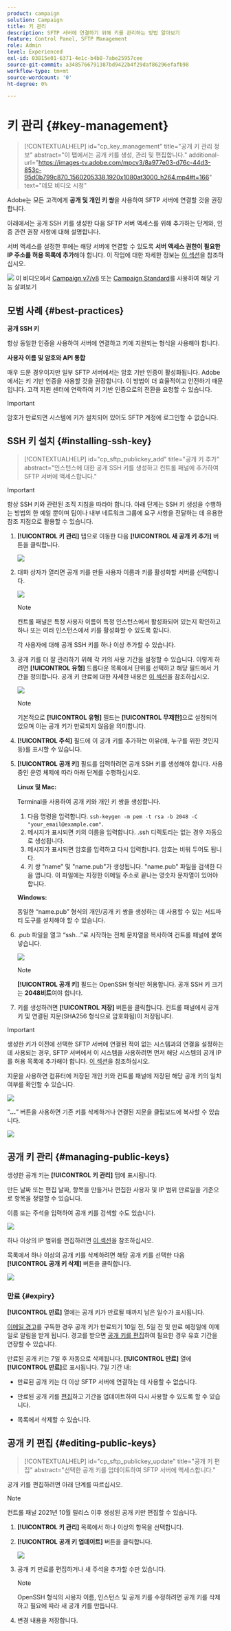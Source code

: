 ```yaml
---
product: campaign
solution: Campaign
title: 키 관리
description: SFTP 서버에 연결하기 위해 키를 관리하는 방법 알아보기
feature: Control Panel, SFTP Management
role: Admin
level: Experienced
exl-id: 03815e01-6371-4e1c-b4b8-7abe25957cee
source-git-commit: a3485766791387bd9422b4f29daf86296efafb98
workflow-type: tm+mt
source-wordcount: '0'
ht-degree: 0%

---
```


# 키 관리 {#key-management}

>[!CONTEXTUALHELP]
>id="cp_key_management"
>title="공개 키 관리 정보"
>abstract="이 탭에서는 공개 키를 생성, 관리 및 편집합니다."
>additional-url="https://images-tv.adobe.com/mpcv3/8a977e03-d76c-44d3-853c-95d0b799c870_1560205338.1920x1080at3000_h264.mp4#t=166" text="데모 비디오 시청"

Adobe는 모든 고객에게 **공개 및 개인 키 쌍**&#x200B;을 사용하여 SFTP 서버에 연결할 것을 권장합니다.

아래에서는 공개 SSH 키를 생성한 다음 SFTP 서버 액세스를 위해 추가하는 단계와, 인증 관련 권장 사항에 대해 설명합니다.

서버 액세스를 설정한 후에는 해당 서버에 연결할 수 있도록 **서버 액세스 권한이 필요한 IP 주소를 허용 목록에 추가**&#x200B;해야 합니다. 이 작업에 대한 자세한 정보는 [이 섹션](../../instances-settings/using/ip-allow-listing-instance-access.md)을 참조하십시오.

![](assets/do-not-localize/how-to-video.png) 이 비디오에서 [Campaign v7/v8](https://experienceleague.adobe.com/docs/campaign-classic-learn/control-panel/sftp-management/generate-ssh-key.html?lang=ko#sftp-management) 또는 [Campaign Standard](https://experienceleague.adobe.com/docs/campaign-standard-learn/control-panel/sftp-management/generate-ssh-key.html?lang=ko#sftp-management)를 사용하여 해당 기능 살펴보기

## 모범 사례 {#best-practices}

**공개 SSH 키**

항상 동일한 인증을 사용하여 서버에 연결하고 키에 지원되는 형식을 사용해야 합니다.

**사용자 이름 및 암호와 API 통합**

매우 드문 경우이지만 일부 SFTP 서버에서는 암호 기반 인증이 활성화됩니다. Adobe에서는 키 기반 인증을 사용할 것을 권장합니다. 이 방법이 더 효율적이고 안전하기 때문입니다. 고객 지원 센터에 연락하여 키 기반 인증으로의 전환을 요청할 수 있습니다.

>[!IMPORTANT]
>
>암호가 만료되면 시스템에 키가 설치되어 있어도 SFTP 계정에 로그인할 수 없습니다.

## SSH 키 설치 {#installing-ssh-key}

>[!CONTEXTUALHELP]
>id="cp_sftp_publickey_add"
>title="공개 키 추가"
>abstract="인스턴스에 대한 공개 SSH 키를 생성하고 컨트롤 패널에 추가하여 SFTP 서버에 액세스합니다."

>[!IMPORTANT]
>
>항상 SSH 키와 관련된 조직 지침을 따라야 합니다. 아래 단계는 SSH 키 생성을 수행하는 방법의 한 예일 뿐이며 팀이나 내부 네트워크 그룹에 요구 사항을 전달하는 데 유용한 참조 지점으로 활용할 수 있습니다.

1. **[!UICONTROL 키 관리]** 탭으로 이동한 다음 **[!UICONTROL 새 공개 키 추가]** 버튼을 클릭합니다.

   ![](assets/key0.png)

1. 대화 상자가 열리면 공개 키를 만들 사용자 이름과 키를 활성화할 서버를 선택합니다.

   ![](assets/key1.png)

   >[!NOTE]
   >
   >컨트롤 패널은 특정 사용자 이름이 특정 인스턴스에서 활성화되어 있는지 확인하고 하나 또는 여러 인스턴스에서 키를 활성화할 수 있도록 합니다.
   >
   >각 사용자에 대해 공개 SSH 키를 하나 이상 추가할 수 있습니다.

1. 공개 키를 더 잘 관리하기 위해 각 키의 사용 기간을 설정할 수 있습니다. 이렇게 하려면 **[!UICONTROL 유형]** 드롭다운 목록에서 단위를 선택하고 해당 필드에서 기간을 정의합니다. 공개 키 만료에 대한 자세한 내용은 [이 섹션](#expiry)을 참조하십시오.

   ![](assets/key_expiry.png)

   >[!NOTE]
   >
   >기본적으로 **[!UICONTROL 유형]** 필드는 **[!UICONTROL 무제한]**&#x200B;으로 설정되어 있으며 이는 공개 키가 만료되지 않음을 의미합니다.

1. **[!UICONTROL 주석]** 필드에 이 공개 키를 추가하는 이유(왜, 누구를 위한 것인지 등)를 표시할 수 있습니다.

1. **[!UICONTROL 공개 키]** 필드를 입력하려면 공개 SSH 키를 생성해야 합니다. 사용 중인 운영 체제에 따라 아래 단계를 수행하십시오.

   **Linux 및 Mac:**

   Terminal을 사용하여 공개 키와 개인 키 쌍을 생성합니다.
   1. 다음 명령을 입력합니다. `ssh-keygen -m pem -t rsa -b 2048 -C "your_email@example.com"`.
   1. 메시지가 표시되면 키의 이름을 입력합니다. .ssh 디렉토리는 없는 경우 자동으로 생성됩니다.
   1. 메시지가 표시되면 암호를 입력하고 다시 입력합니다. 암호는 비워 두어도 됩니다.
   1. 키 쌍 &quot;name&quot; 및 &quot;name.pub&quot;가 생성됩니다. &quot;name.pub&quot; 파일을 검색한 다음 엽니다. 이 파일에는 지정한 이메일 주소로 끝나는 영숫자 문자열이 있어야 합니다.

   **Windows:**

   동일한 “name.pub” 형식의 개인/공개 키 쌍을 생성하는 데 사용할 수 있는 서드파티 도구를 설치해야 할 수 있습니다.

1. .pub 파일을 열고 “ssh...”로 시작하는 전체 문자열을 복사하여 컨트롤 패널에 붙여넣습니다.

   ![](assets/publickey.png)

   >[!NOTE]
   >
   >**[!UICONTROL 공개 키]** 필드는 OpenSSH 형식만 허용합니다. 공개 SSH 키 크기는 **2048비트**&#x200B;여야 합니다.

1. 키를 생성하려면 **[!UICONTROL 저장]** 버튼을 클릭합니다. 컨트롤 패널에서 공개 키 및 연결된 지문(SHA256 형식으로 암호화됨)이 저장됩니다. 

>[!IMPORTANT]
>
>생성한 키가 이전에 선택한 SFTP 서버에 연결된 적이 없는 시스템과의 연결을 설정하는 데 사용되는 경우, SFTP 서버에서 이 시스템을 사용하려면 먼저 해당 시스템의 공개 IP를 허용 목록에 추가해야 합니다. [이 섹션](ip-range-allow-listing.md)을 참조하십시오.

지문을 사용하면 컴퓨터에 저장된 개인 키와 컨트롤 패널에 저장된 해당 공개 키의 일치 여부를 확인할 수 있습니다.

![](assets/fingerprint_compare.png)

“**...**” 버튼을 사용하면 기존 키를 삭제하거나 연결된 지문을 클립보드에 복사할 수 있습니다.

![](assets/key_options.png)

## 공개 키 관리 {#managing-public-keys}

생성한 공개 키는 **[!UICONTROL 키 관리]** 탭에 표시됩니다.

만든 날짜 또는 편집 날짜, 항목을 만들거나 편집한 사용자 및 IP 범위 만료일을 기준으로 항목을 정렬할 수 있습니다.

이름 또는 주석을 입력하여 공개 키를 검색할 수도 있습니다.

![](assets/control_panel_key_management_sort.png)

하나 이상의 IP 범위를 편집하려면 [이 섹션](#editing-public-keys)을 참조하십시오.

목록에서 하나 이상의 공개 키를 삭제하려면 해당 공개 키를 선택한 다음 **[!UICONTROL 공개 키 삭제]** 버튼을 클릭합니다.

![](assets/control_panel_delete_key.png)

### 만료 {#expiry}

**[!UICONTROL 만료]** 열에는 공개 키가 만료될 때까지 남은 일수가 표시됩니다.

[이메일 경고](../../performance-monitoring/using/email-alerting.md)를 구독한 경우 공개 키가 만료되기 10일 전, 5일 전 및 만료 예정일에 이메일로 알림을 받게 됩니다. 경고를 받으면 [공개 키를 편집](#editing-public-keys)하여 필요한 경우 유효 기간을 연장할 수 있습니다.

만료된 공개 키는 7일 후 자동으로 삭제됩니다. **[!UICONTROL 만료]** 열에 **[!UICONTROL 만료]**&#x200B;로 표시됩니다. 7일 기간 내:

* 만료된 공개 키는 더 이상 SFTP 서버에 연결하는 데 사용할 수 없습니다.

* 만료된 공개 키를 [편집](#editing-public-keys)하고 기간을 업데이트하여 다시 사용할 수 있도록 할 수 있습니다.

* 목록에서 삭제할 수 있습니다.

## 공개 키 편집 {#editing-public-keys}

>[!CONTEXTUALHELP]
>id="cp_sftp_publickey_update"
>title="공개 키 편집"
>abstract="선택한 공개 키를 업데이트하여 SFTP 서버에 액세스합니다."

공개 키를 편집하려면 아래 단계를 따르십시오.

>[!NOTE]
>
>컨트롤 패널 2021년 10월 릴리스 이후 생성된 공개 키만 편집할 수 있습니다.

1. **[!UICONTROL 키 관리]** 목록에서 하나 이상의 항목을 선택합니다.
1. **[!UICONTROL 공개 키 업데이트]** 버튼을 클릭합니다.

   ![](assets/control_panel_edit_key.png)

1. 공개 키 만료를 편집하거나 새 주석을 추가할 수만 있습니다.

   >[!NOTE]
   >
   >OpenSSH 형식의 사용자 이름, 인스턴스 및 공개 키를 수정하려면 공개 키를 삭제하고 필요에 따라 새 공개 키를 만듭니다.

1. 변경 내용을 저장합니다.
